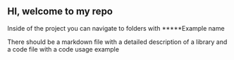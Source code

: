 ## HI, welcome to my repo

Inside of the project you can navigate to folders with *****Example name 

There should be a markdown file with a detailed description of a library and a code file with a code usage example

